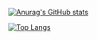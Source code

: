 [![Anurag's GitHub stats](https://github-readme-stats.vercel.app/api?username=alburrito&show_icons=true&count_private=true&theme=dark)](https://github.com/anuraghazra/github-readme-stats)


[![Top Langs](https://github-readme-stats.vercel.app/api/top-langs/?username=alburrito&theme=dark)](https://github.com/anuraghazra/github-readme-stats)
